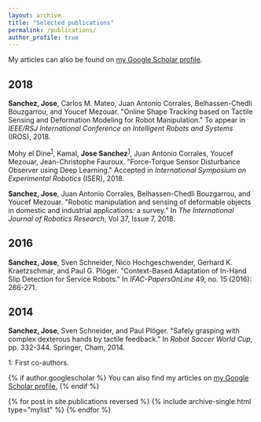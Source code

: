 ```yaml
---
layout: archive
title: "Selected publications"
permalink: /publications/
author_profile: true
---
```


My articles can also be found on [my Google Scholar profile](https://scholar.google.com/citations?user=ubB7qwgAAAAJ&hl=en).

2018
------
**Sanchez, Jose**, Carlos M. Mateo, Juan Antonio Corrales, Belhassen-Chedli Bouzgarrou, and Youcef Mezouar. 
"Online Shape Tracking based on Tactile Sensing and Deformation Modeling for Robot Manipulation."
To appear in _IEEE/RSJ International Conference on Intelligent Robots and Systems_ (IROS), 2018.

Mohy el Dine<sup>[1](#myfootnote1)</sup>, Kamal, **Jose Sanchez**<sup>[1](#myfootnote1)</sup>, Juan Antonio Corrales, Youcef Mezouar, Jean-Christophe Fauroux.
"Force-Torque Sensor Disturbance Observer using Deep Learning."
Accepted in _International Symposium on Experimental Robotics_ (ISER), 2018.

**Sanchez, Jose**, Juan Antonio Corrales, Belhassen-Chedli Bouzgarrou, and Youcef Mezouar. 
"Robotic manipulation and sensing of deformable objects in domestic and industrial applications: a survey." 
In _The International Journal of Robotics Research_, Vol 37, Issue 7, 2018.


2016
------
**Sanchez, Jose**, Sven Schneider, Nico Hochgeschwender, Gerhard K. Kraetzschmar, and Paul G. Plöger. 
"Context-Based Adaptation of In-Hand Slip Detection for Service Robots." 
In _IFAC-PapersOnLine_ 49, no. 15 (2016): 266-271.

2014
------
**Sanchez, Jose**, Sven Schneider, and Paul Plöger. 
"Safely grasping with complex dexterous hands by tactile feedback."
In _Robot Soccer World Cup_, pp. 332-344. Springer, Cham, 2014.


<a name="myfootnote1">1</a>: First co-authors.


{% if author.googlescholar %}
  You can also find my articles on <u><a href="{{author.googlescholar}}">my Google Scholar profile</a>.</u>
{% endif %}


{% for post in site.publications reversed %}
  {% include archive-single.html type="mylist" %}
{% endfor %}
